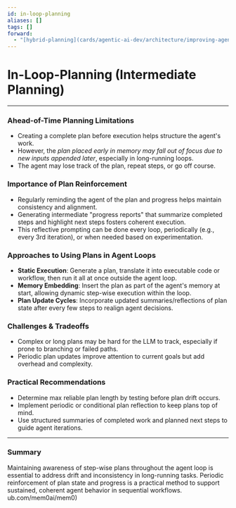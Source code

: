 ```yaml
---
id: in-loop-planning
aliases: []
tags: []
forward:
  - "[hybrid-planning](cards/agentic-ai-dev/architecture/improving-agent-reasoning/hybrid-planning.md)"
---
```


# In-Loop-Planning (Intermediate Planning)

---

### Ahead-of-Time Planning Limitations

- Creating a complete plan before execution helps structure the agent's work.
- However, the _plan placed early in memory may fall out of focus due to new inputs appended later_, especially in long-running loops.
- The agent may lose track of the plan, repeat steps, or go off course.

### Importance of Plan Reinforcement

- Regularly reminding the agent of the plan and progress helps maintain consistency and alignment.
- Generating intermediate "progress reports" that summarize completed steps and highlight next steps fosters coherent execution.
- This reflective prompting can be done every loop, periodically (e.g., every 3rd iteration), or when needed based on experimentation.

### Approaches to Using Plans in Agent Loops

- **Static Execution**: Generate a plan, translate it into executable code or workflow, then run it all at once outside the agent loop.
- **Memory Embedding**: Insert the plan as part of the agent's memory at start, allowing dynamic step-wise execution within the loop.
- **Plan Update Cycles**: Incorporate updated summaries/reflections of plan state after every few steps to realign agent decisions.

### Challenges & Tradeoffs

- Complex or long plans may be hard for the LLM to track, especially if prone to branching or failed paths.
- Periodic plan updates improve attention to current goals but add overhead and complexity.

### Practical Recommendations

- Determine max reliable plan length by testing before plan drift occurs.
- Implement periodic or conditional plan reflection to keep plans top of mind.
- Use structured summaries of completed work and planned next steps to guide agent iterations.

---

### Summary

Maintaining awareness of step-wise plans throughout the agent loop is essential to address drift and inconsistency in long-running tasks. Periodic reinforcement of plan state and progress is a practical method to support sustained, coherent agent behavior in sequential workflows.
ub.com/mem0ai/mem0)
